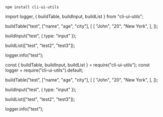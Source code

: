 `npm install cli-ui-utils`

import logger, { buildTable, buildInput, buildList } from "cli-ui-utils";

buildTable("test", ["name", "age", "city"], [
  [
    "John",
    "20",
    "New York",
  ],
]);

buildInput("test", { type: "input" });

buildList(["test", "test2", "test3"]);

logger.info("test");


const { buildTable, buildInput, buildList } = require("cli-ui-utils");
const logger = require("cli-ui-utils").default;

buildTable("test", ["name", "age", "city"], [
  [
    "John",
    "20",
    "New York",
  ],
]);

buildInput("test", { type: "input" });

buildList(["test", "test2", "test3"]);

logger.info("test");